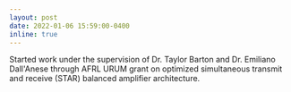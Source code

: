 ```yaml
---
layout: post
date: 2022-01-06 15:59:00-0400
inline: true
---
```


Started work under the supervision of Dr. Taylor Barton and Dr. Emiliano Dall'Anese through AFRL URUM grant on optimized simultaneous transmit and receive (STAR) balanced amplifier architecture.
